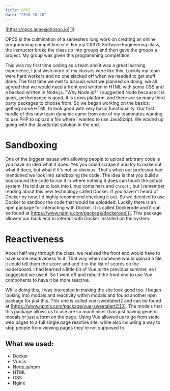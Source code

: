 ```yaml
---
title: OPCS
date: "2018-10-20"
---
```

[https://opcs.jamesjohnson.io][1]

OPCS is the culmination of a semesters long work on creating an online programming competition site. For my CS370 Software Engineering class, the instructor broke the class up into groups and then gave the groups a project. My group was given this programming competition. 

This was my first time coding as a team and it was a great learning experience, I just wish more of my classes were like this. Luckily my team were hard workers and no one slacked off when we needed to get stuff done. The first time we met to discuss what we planned on doing, we all agreed that we would need a front end written in HTML with some CSS and a backed written in Node.js. "Why Node.js?" I suggested Node because it is quick, performance is good, it is cross platform, and there are so many third party packages to choose from. So we began working on the basics: getting some HTML to look good with very basic functionality. Our first hurdle of this new team dynamic came from one of my teammates wanting to use PHP to upload a file where I wanted to use JavaScript. We wound up going with the JavaScript solution in the end. 

# Sandboxing

One of the biggest issues with allowing people to upload arbitrary code is you have no idea what it does. Yes you could scrape it and try to make out what it does, but what if it's not so obvious. That's when our professor had mentioned we look into sandboxing the code. The idea is that you build a box around the code to run it in where nothing it does can touch the actual system. He told us to look into Linux containers and `chroot` , but I remember reading about this new technology called Docker. If you haven't heard of Docker by now, I'd highly recommend checking it out. So we decided to use Docker to sandbox the code that would be uploaded. Luckily there is an npm package for interacting with Docker. It is called Dockerode and it can be found at [https://www.npmjs.com/package/dockerode](). This package allowed our back end to interact with Docker installed on the system. 

# Reactiveness

About half way through the class, we realized the front end would have to have some reactiveness to it. That way when someone would upload a file, it could tell them the score and add it to the list of scores on the leaderboard. I had learned a little bit of Vue.js the previous summer, so I suggested we use it. So I went off and rebuilt the front end to use Vue components to have it be more reactive. 

While doing this, I was interested in making the site look good too. I began looking into modals and reactivity within modals and found another npm package for just this. This one is called vue-sweetalert2 and can be found at [https://www.npmjs.com/package/vue-sweetalert2][3]. The modals that this package allows us to use are so much nicer than just having generic modals or just a form on the page. Using Vue allowed us to go from static web pages to a full single page reactive site, while also including a way to stop people from viewing pages they're not supposed to. 

## What we used:

- Docker
- Vue.js
- Node.js/npm
- HTML
- CSS
- Nginx

[1]:	https://opcs.jamesjohnson.io
[3]:	https://www.npmjs.com/package/vue-sweetalert2
